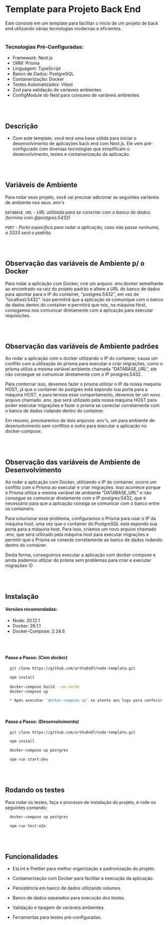 # Template para Projeto Back End

Este consiste em um template para facilitar o início de um projeto de back end utilizando várias tecnologias modernas e eficientes. <br /><br />

### Tecnologias Pré-Configuradas:
  - Framework: Nest.js
  - ORM: Prisma
  - Linguagem: TypeScript
  - Banco de Dados: PostgreSQL
  - Containerização: Docker
  - Testes Automatizados: Vitest
  - Zod para validação de variáveis ambientes
  - ConfigModule do Nest para consumo de variáveis ambientes

<br /><br />

## Descrição
- Com este template, você terá uma base sólida para iniciar o desenvolvimento de aplicações back end com Nest.js. Ele vem pré-configurado com diversas tecnologias que simplificam o desenvolvimento, testes e containerização da aplicação.

<br /><br />

## Variáveis de Ambiente

Para rodar esse projeto, você vai precisar adicionar as seguintes variáveis de ambiente nos seus .env's

`DATABASE_URL` - *URL utilizada para se conectar com o banco de dados. (termina com @postgres:5432)*

`PORT` - *Porta específica para rodar a aplicação, caso não passe nenhuma, a 3333 será o padrão.* 


<br /><br />

## Observação das variáveis de Ambiente p/ o Docker

Para rodar a aplicação com Docker, crie um arquivo .env.docker semelhante ao encontrado na raiz do projeto padrão e altere a URL do banco de dados para apontar para o IP do container, "postgres:5432", em vez de "localhost:5432". Isso permitirá que a aplicação se comunique com o banco de dados dentro do container e permitirá que nós, na máquina Host, consigamos nos comunicar diretamente com a aplicação para executar requisições.

<br /><br />

## Observação das variáveis de Ambiente padrões

Ao rodar a aplicação com o docker utilizando o IP do container, causa um conflito com a utilização do prisma para executar e criar migrações, como o prisma utiliza a mesma variável ambiente chamada "DATABASE_URL", ele não consegue se comunicar diretamente com o IP postgres:5432. 

Para contornar isso, devemos fazer o prisma utilizar o IP da nossa maquina HOST, já que o container do postgres está expondo sua porta para a máquina HOST, e para termos esse comportamento, devemos ter um novo arquivo chamado .env, que será utilizado pela nossa máquina HOST para poder executar migrações e fazer o prisma se conectar corretamente com o banco de dados rodando dentro do container.

Em resumo, precisaremos de dois arquivos .env's, um para ambiente de desenvolvimento sem conflitos e outro para executar a aplicação no docker-compose.

<br /><br />

## Observação das variáveis de Ambiente de Desenvolvimento

Ao rodar a aplicação com Docker, utilizando o IP do container, ocorre um conflito com o Prisma ao executar e criar migrações. Isso acontece porque o Prisma utiliza a mesma variável de ambiente "DATABASE_URL" e não consegue se comunicar diretamente com o IP postgres:5432, que é necessário para que a aplicação consiga se comunicar com o banco entre os containers.

Para solucionar esse problema, configuramos o Prisma para usar o IP da máquina host, uma vez que o container do PostgreSQL está expondo sua porta para a máquina host. Para isso, criamos um novo arquivo chamado .env, que será utilizado pela máquina host para executar migrações e permitir que o Prisma se conecte corretamente ao banco de dados rodando dentro do container.

Desta forma, conseguimos executar a aplicação com docker-compose e ainda podemos utilizar do prisma sem problemas para criar e executar migrações :D


<br /><br />

## Instalação

#### Versões recomendadas: 
- Node: 20.12.1
- Docker: 26.1.1
- Docker-Compose: 2.24.6
 
<br /><br />

#### Passo a Passo: *(Com docker)*
```bash
  git clone https://github.com/arthu0x07/node-template.git

  npm install
  
  docker-compose build --no-cache
  docker-compose up

  * Após executar 'docker-compose up' se atente aos logs para conferir se a aplicação executou corretamente *
```

<br />

#### Passo a Passo: *(Desenvolvimento)*

```bash
  git clone https://github.com/arthu0x07/node-template.git

  npm install

  docker-compose up postgres

  npm run start:dev
```
<br /><br />

## Rodando os testes

Para rodar os testes, faça o processo de instalação do projeto, e rode os seguintes comando:

```bash
  docker-compose up postgres

  npm run test:e2e
```

<br /><br />

## Funcionalidades

- EsLint e Prettier para melhor organização e padronização do projeto.

- Containerização com Docker para facilitar a execução da aplicação.

- Persistência em banco de dados utilizando volumes.

- Banco de dados separados para execução dos testes.

- Validação e tipagem de variáveis ambientes.

- Ferramentas para testes pré-configuradas.